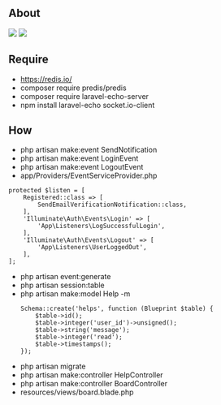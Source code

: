 ## About 
<img src="https://storage.googleapis.com/echosky-bucket/Screen%20Shot%202563-06-23%20at%2017.31.25.png">

<img src="https://storage.googleapis.com/echosky-bucket/Screen%20Shot%202563-06-23%20at%2017.31.35.png">

## Require
- https://redis.io/
- composer require predis/predis
- composer require laravel-echo-server
- npm install laravel-echo socket.io-client         
  
## How
- php artisan make:event SendNotification
- php artisan make:event LoginEvent
- php artisan make:event LogoutEvent
- app/Providers/EventServiceProvider.php

```
protected $listen = [
    Registered::class => [
        SendEmailVerificationNotification::class,
    ],
    'Illuminate\Auth\Events\Login' => [
        'App\Listeners\LogSuccessfulLogin',
    ],
    'Illuminate\Auth\Events\Logout' => [
        'App\Listeners\UserLoggedOut',
    ],
];
```
    
- php artisan event:generate
- php artisan session:table
- php artisan make:model Help -m
    ```
    Schema::create('helps', function (Blueprint $table) {
        $table->id();
        $table->integer('user_id')->unsigned();
        $table->string('message');
        $table->integer('read');
        $table->timestamps();
    });
    ```
- php artisan migrate
- php artisan make:controller HelpController
- php artisan make:controller BoardController
- resources/views/board.blade.php
